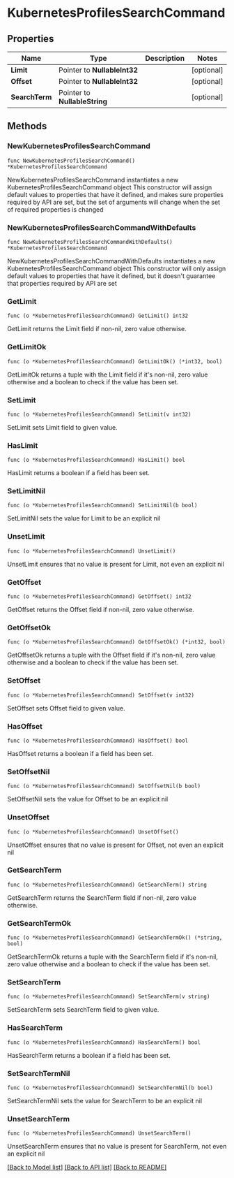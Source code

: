 # KubernetesProfilesSearchCommand

## Properties

Name | Type | Description | Notes
------------ | ------------- | ------------- | -------------
**Limit** | Pointer to **NullableInt32** |  | [optional] 
**Offset** | Pointer to **NullableInt32** |  | [optional] 
**SearchTerm** | Pointer to **NullableString** |  | [optional] 

## Methods

### NewKubernetesProfilesSearchCommand

`func NewKubernetesProfilesSearchCommand() *KubernetesProfilesSearchCommand`

NewKubernetesProfilesSearchCommand instantiates a new KubernetesProfilesSearchCommand object
This constructor will assign default values to properties that have it defined,
and makes sure properties required by API are set, but the set of arguments
will change when the set of required properties is changed

### NewKubernetesProfilesSearchCommandWithDefaults

`func NewKubernetesProfilesSearchCommandWithDefaults() *KubernetesProfilesSearchCommand`

NewKubernetesProfilesSearchCommandWithDefaults instantiates a new KubernetesProfilesSearchCommand object
This constructor will only assign default values to properties that have it defined,
but it doesn't guarantee that properties required by API are set

### GetLimit

`func (o *KubernetesProfilesSearchCommand) GetLimit() int32`

GetLimit returns the Limit field if non-nil, zero value otherwise.

### GetLimitOk

`func (o *KubernetesProfilesSearchCommand) GetLimitOk() (*int32, bool)`

GetLimitOk returns a tuple with the Limit field if it's non-nil, zero value otherwise
and a boolean to check if the value has been set.

### SetLimit

`func (o *KubernetesProfilesSearchCommand) SetLimit(v int32)`

SetLimit sets Limit field to given value.

### HasLimit

`func (o *KubernetesProfilesSearchCommand) HasLimit() bool`

HasLimit returns a boolean if a field has been set.

### SetLimitNil

`func (o *KubernetesProfilesSearchCommand) SetLimitNil(b bool)`

 SetLimitNil sets the value for Limit to be an explicit nil

### UnsetLimit
`func (o *KubernetesProfilesSearchCommand) UnsetLimit()`

UnsetLimit ensures that no value is present for Limit, not even an explicit nil
### GetOffset

`func (o *KubernetesProfilesSearchCommand) GetOffset() int32`

GetOffset returns the Offset field if non-nil, zero value otherwise.

### GetOffsetOk

`func (o *KubernetesProfilesSearchCommand) GetOffsetOk() (*int32, bool)`

GetOffsetOk returns a tuple with the Offset field if it's non-nil, zero value otherwise
and a boolean to check if the value has been set.

### SetOffset

`func (o *KubernetesProfilesSearchCommand) SetOffset(v int32)`

SetOffset sets Offset field to given value.

### HasOffset

`func (o *KubernetesProfilesSearchCommand) HasOffset() bool`

HasOffset returns a boolean if a field has been set.

### SetOffsetNil

`func (o *KubernetesProfilesSearchCommand) SetOffsetNil(b bool)`

 SetOffsetNil sets the value for Offset to be an explicit nil

### UnsetOffset
`func (o *KubernetesProfilesSearchCommand) UnsetOffset()`

UnsetOffset ensures that no value is present for Offset, not even an explicit nil
### GetSearchTerm

`func (o *KubernetesProfilesSearchCommand) GetSearchTerm() string`

GetSearchTerm returns the SearchTerm field if non-nil, zero value otherwise.

### GetSearchTermOk

`func (o *KubernetesProfilesSearchCommand) GetSearchTermOk() (*string, bool)`

GetSearchTermOk returns a tuple with the SearchTerm field if it's non-nil, zero value otherwise
and a boolean to check if the value has been set.

### SetSearchTerm

`func (o *KubernetesProfilesSearchCommand) SetSearchTerm(v string)`

SetSearchTerm sets SearchTerm field to given value.

### HasSearchTerm

`func (o *KubernetesProfilesSearchCommand) HasSearchTerm() bool`

HasSearchTerm returns a boolean if a field has been set.

### SetSearchTermNil

`func (o *KubernetesProfilesSearchCommand) SetSearchTermNil(b bool)`

 SetSearchTermNil sets the value for SearchTerm to be an explicit nil

### UnsetSearchTerm
`func (o *KubernetesProfilesSearchCommand) UnsetSearchTerm()`

UnsetSearchTerm ensures that no value is present for SearchTerm, not even an explicit nil

[[Back to Model list]](../README.md#documentation-for-models) [[Back to API list]](../README.md#documentation-for-api-endpoints) [[Back to README]](../README.md)


